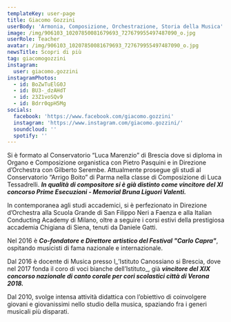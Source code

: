 ```yaml
---
templateKey: user-page
title: Giacomo Gozzini
userBody: 'Armonia, Composizione, Orchestrazione, Storia della Musica'
image: /img/906103_10207850081679693_727679955497487090_o.jpg
userRole: Teacher
avatar: /img/906103_10207850081679693_727679955497487090_o.jpg
newsTitle: Scopri di più
tag: giacomogozzini
instagram:
  user: giacomo.gozzini
instagramPhotos:
  - id: BoZwTuElG0J
  - id: BU3-_dzAHdT
  - id: 23Z1voSQv9
  - id: Bdrr0qpH5Mg
socials:
  facebook: 'https://www.facebook.com/giacomo.gozzini'
  instagram: 'https://www.instagram.com/giacomo.gozzini/'
  soundcloud: ''
  spotify: ''
---
```

Si è formato al Conservatorio “Luca Marenzio” di Brescia dove si diploma in Organo e Composizione organistica con Pietro Pasquini e in Direzione d’Orchestra con Gilberto Serembe. Attualmente prosegue gli studi al Conservatorio “Arrigo Boito” di Parma nella classe di Composizione di Luca Tessadrelli. _**In qualità di compositore si è già distinto come vincitore del XI concorso Prime Esecuzioni - Memorial Bruna Liguori Valenti.**_

In contemporanea agli studi accademici, si è perfezionato in Direzione d’Orchestra alla Scuola Grande di San Filippo Neri a Faenza e alla Italian Conducting Academy di Milano, oltre a seguire i corsi estivi della prestigiosa accademia Chigiana di Siena, tenuti da Daniele Gatti.

Nel 2016 è _**Co-fondatore e Direttore artistico del Festival "Carlo Capra"**_, ospitando musicisti di fama nazionale e internazionale.

Dal 2016 è docente di Musica presso l_’Istituto Canossiano si Brescia, dove nel 2017 fonda il coro di voci bianche dell’Istituto_, già _**vincitore del XIX concorso nazionale di canto corale per cori scolastici città  di Verona 2018.**_

Dal 2010, svolge intensa attività didattica con l’obiettivo di coinvolgere giovani e giovanissimi nello studio della musica, spaziando fra i generi musicali più disparati.
